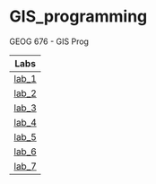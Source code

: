 # GIS_programming
GEOG 676 - GIS Prog

|Labs    |
|:------:|
|[lab_1](lab_1/README.md)|
|[lab_2](lab_2/README.md)|
|[lab_3](lab_3/README.md)|
|[lab_4](lab_4/README.md)|
|[lab_5](lab_5/README.md)|
|[lab_6](lab_6/README.md)|
|[lab_7](lab_7/README.md)|

